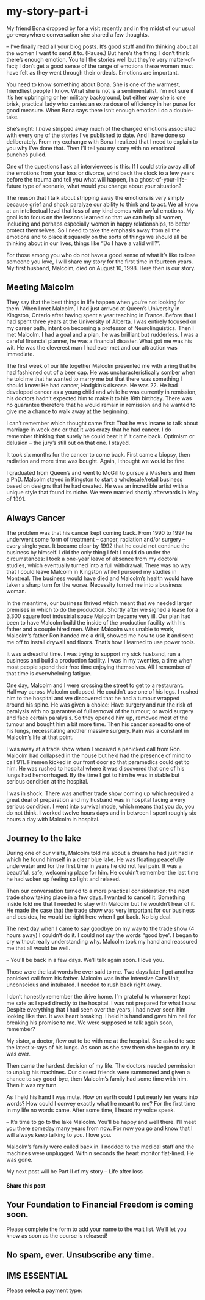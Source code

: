 # my-story-part-i
My friend Bona dropped by for a visit recently and in the midst of our usual go-everywhere conversation she shared a few thoughts.

– I’ve finally read all your blog posts. It’s good stuff and I’m thinking about all the women I want to send it to. (Pause.) But here’s the thing: I don’t think there’s enough emotion. You tell the stories well but they’re very matter-of-fact; I don’t get a good sense of the range of emotions these women must have felt as they went through their ordeals. Emotions are important.

You need to know something about Bona. She is one of the warmest, friendliest people I know. What she is not is a sentimentalist. I’m not sure if it’s her upbringing or her military background, but either way she is one brisk, practical lady who carries an extra dose of efficiency in her purse for good measure. When Bona says there isn’t enough emotion I do a double-take.

She’s right: I *have* stripped away much of the charged emotions associated with every one of the stories I’ve published to date. And I have done so deliberately. From my exchange with Bona I realized that I need to explain to you why I’ve done that. Then I’ll tell you my story with no emotional punches pulled.

One of the questions I ask all interviewees is this: If I could strip away all of the emotions from your loss or divorce, wind back the clock to a few years before the trauma and tell you what will happen, in a ghost-of-your-life-future type of scenario, what would you change about your situation?

The reason that I talk about stripping away the emotions is very simply because grief and shock paralyze our ability to think and to act. We all know at an intellectual level that loss of any kind comes with awful emotions. My goal is to focus on the lessons learned so that we can help all women, including and perhaps especially women in happy relationships, to better protect themselves. So I need to take the emphasis away from all the emotions and to place it squarely on the sorts of things we should all be thinking about in our lives, things like “Do I have a valid will?”.

For those among you who do not have a good sense of what it’s like to lose someone you love, I will share my story for the first time in fourteen years. My first husband, Malcolm, died on August 10, 1998. Here then is our story.

## Meeting Malcolm

They say that the best things in life happen when you’re not looking for them. When I met Malcolm, I had just arrived at Queen’s University in Kingston, Ontario after having spent a year teaching in France. Before that I had spent three years at the University of Alberta. I was entirely focused on my career path, intent on becoming a professor of Neurolinguistics. Then I met Malcolm. I had a goal and a plan, he was brilliant but rudderless. I was a careful financial planner, he was a financial disaster. What got me was his wit. He was the cleverest man I had ever met and our attraction was immediate.

The first week of our life together Malcolm presented me with a ring that he had fashioned out of a beer cap. He was uncharacteristically somber when he told me that he wanted to marry me but that there was something I should know: He had cancer, Hodgkin’s disease. He was 22. He had developed cancer as a young child and while he was currently in remission, his doctors hadn’t expected him to make it to his 18th birthday. There was no guarantee therefore that he would remain in remission and he wanted to give me a chance to walk away at the beginning.

I can’t remember which thought came first: That he was insane to talk about marriage in week one or that it was crazy that he had cancer. I do remember thinking that surely he could beat it if it came back. Optimism or delusion – the jury’s still out on that one. I stayed.

It took six months for the cancer to come back. First came a biopsy, then radiation and more time was bought. Again, I thought we would be fine.

I graduated from Queen’s and went to McGill to pursue a Master’s and then a PhD. Malcolm stayed in Kingston to start a wholesale/retail business based on designs that he had created. He was an incredible artist with a unique style that found its niche. We were married shortly afterwards in May of 1991.

## Always Cancer

The problem was that his cancer kept coming back. From 1990 to 1997 he underwent some form of treatment – cancer, radiation and/or surgery – every single year. It became clear by 1992 that he could not continue the business by himself. I did the only thing I felt I could do under the circumstances: I took a one-year leave of absence from my doctoral studies, which eventually turned into a full withdrawal. There was no way that I could leave Malcolm in Kingston while I pursued my studies in Montreal. The business would have died and Malcolm’s health would have taken a sharp turn for the worse. Necessity turned me into a business woman.

In the meantime, our business thrived which meant that we needed larger premises in which to do the production. Shortly after we signed a lease for a 3,300 square foot industrial space Malcolm became very ill. Our plan had been to have Malcolm build the inside of the production facility with his father and a couple hired men. When Malcolm was unable to work, Malcolm’s father Ron handed me a drill, showed me how to use it and sent me off to install drywall and floors. That’s how I learned to use power tools.

It was a dreadful time. I was trying to support my sick husband, run a business and build a production facility. I was in my twenties, a time when most people spend their free time enjoying themselves. All I remember of that time is overwhelming fatigue.

One day, Malcolm and I were crossing the street to get to a restaurant. Halfway across Malcolm collapsed. He couldn’t use one of his legs. I rushed him to the hospital and we discovered that he had a tumour wrapped around his spine. He was given a choice: Have surgery and run the risk of paralysis with no guarantee of full removal of the tumour; or avoid surgery and face certain paralysis. So they opened him up, removed most of the tumour and bought him a bit more time. Then his cancer spread to one of his lungs, necessitating another massive surgery. Pain was a constant in Malcolm’s life at that point.

I was away at a trade show when I received a panicked call from Ron. Malcolm had collapsed in the house but he’d had the presence of mind to call 911. Firemen kicked in our front door so that paramedics could get to him. He was rushed to hospital where it was discovered that one of his lungs had hemorrhaged. By the time I got to him he was in stable but serious condition at the hospital.

I was in shock. There was another trade show coming up which required a great deal of preparation and my husband was in hospital facing a very serious condition. I went into survival mode, which means that you do, you do not think. I worked twelve hours days and in between I spent roughly six hours a day with Malcolm in hospital.

## Journey to the lake

During one of our visits, Malcolm told me about a dream he had just had in which he found himself in a clear blue lake. He was floating peacefully underwater and for the first time in years he did not feel pain. It was a beautiful, safe, welcoming place for him. He couldn’t remember the last time he had woken up feeling so light and relaxed.

Then our conversation turned to a more practical consideration: the next trade show taking place in a few days. I wanted to cancel it. Something inside told me that I needed to stay with Malcolm but he wouldn’t hear of it. He made the case that the trade show was very important for our business and besides, he would be right here when I got back. No big deal.

The next day when I came to say goodbye on my way to the trade show (4 hours away) I couldn’t do it. I could not say the words “good bye”. I began to cry without really understanding why. Malcolm took my hand and reassured me that all would be well.

– You’ll be back in a few days. We’ll talk again soon. I love you.

Those were the last words he ever said to me. Two days later I got another panicked call from his father. Malcolm was in the Intensive Care Unit, unconscious and intubated. I needed to rush back right away.

I don’t honestly remember the drive home. I’m grateful to whomever kept me safe as I sped directly to the hospital. I was not prepared for what I saw: Despite everything that I had seen over the years, I had never seen him looking like that. It was heart breaking. I held his hand and gave him hell for breaking his promise to me. We were supposed to talk again soon, remember?

My sister, a doctor, flew out to be with me at the hospital. She asked to see the latest x-rays of his lungs. As soon as she saw them she began to cry. It was over.

Then came the hardest decision of my life. The doctors needed permission to unplug his machines. Our closest friends were summoned and given a chance to say good-bye, then Malcolm’s family had some time with him. Then it was my turn.

As I held his hand I was mute. How on earth could I put nearly ten years into words? How could I convey exactly what he meant to me? For the first time in my life no words came. After some time, I heard my voice speak.

– It’s time to go to the lake Malcolm. You’ll be happy and well there. I’ll meet you there someday many years from now. For now you go and know that I will always keep talking to you. I love you.

Malcolm’s family were called back in. I nodded to the medical staff and the machines were unplugged. Within seconds the heart monitor flat-lined. He was gone.

My next post will be Part II of my story – Life after loss

#### Share this post

## Your Foundation to Financial Freedom is coming soon.

Please complete the form to add your name to the wait list. We’ll let you know as soon as the course is released!

## No spam, ever. Unsubscribe any time.

## IMS ESSENTIAL

Please select a payment type:
